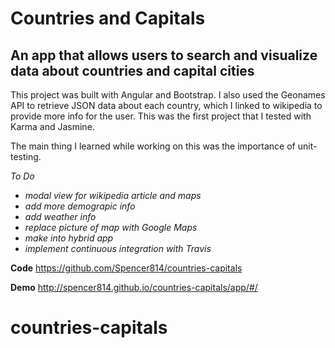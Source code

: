 Countries and Capitals
======================

An app that allows users to search and visualize data about countries and capital cities
----------------------------------------------------------------------------------------

This project was built with Angular and Bootstrap. I also used the Geonames API to retrieve JSON data about each country, which I linked to wikipedia to provide more info for the user. This was the first project that I tested with Karma and Jasmine.

The main thing I learned while working on this was the importance of unit-testing.

*To Do*
- *modal view for wikipedia article and maps*
- *add more demograpic info*
- *add weather info*
- *replace picture of map with Google Maps*
- *make into hybrid app*
- *implement continuous integration with Travis*

**Code**
    https://github.com/Spencer814/countries-capitals
    
**Demo**
http://spencer814.github.io/countries-capitals/app/#/

# countries-capitals
